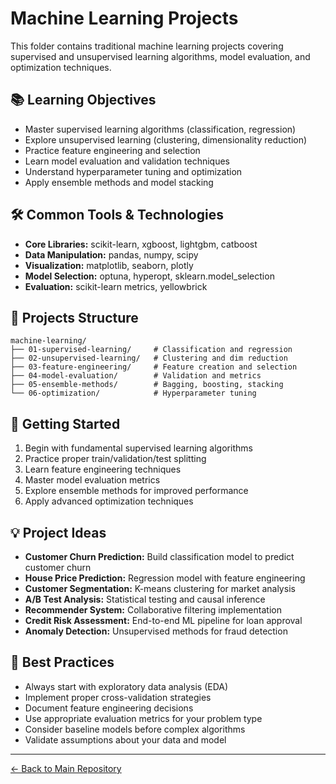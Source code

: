 # Machine Learning Projects

This folder contains traditional machine learning projects covering supervised and unsupervised learning algorithms, model evaluation, and optimization techniques.

## 📚 Learning Objectives

- Master supervised learning algorithms (classification, regression)
- Explore unsupervised learning (clustering, dimensionality reduction)
- Practice feature engineering and selection
- Learn model evaluation and validation techniques
- Understand hyperparameter tuning and optimization
- Apply ensemble methods and model stacking

## 🛠 Common Tools & Technologies

- **Core Libraries:** scikit-learn, xgboost, lightgbm, catboost
- **Data Manipulation:** pandas, numpy, scipy
- **Visualization:** matplotlib, seaborn, plotly
- **Model Selection:** optuna, hyperopt, sklearn.model_selection
- **Evaluation:** scikit-learn metrics, yellowbrick

## 📂 Projects Structure

```
machine-learning/
├── 01-supervised-learning/     # Classification and regression
├── 02-unsupervised-learning/   # Clustering and dim reduction
├── 03-feature-engineering/     # Feature creation and selection
├── 04-model-evaluation/        # Validation and metrics
├── 05-ensemble-methods/        # Bagging, boosting, stacking
└── 06-optimization/            # Hyperparameter tuning
```

## 🚀 Getting Started

1. Begin with fundamental supervised learning algorithms
2. Practice proper train/validation/test splitting
3. Learn feature engineering techniques
4. Master model evaluation metrics
5. Explore ensemble methods for improved performance
6. Apply advanced optimization techniques

## 💡 Project Ideas

- **Customer Churn Prediction:** Build classification model to predict customer churn
- **House Price Prediction:** Regression model with feature engineering
- **Customer Segmentation:** K-means clustering for market analysis
- **A/B Test Analysis:** Statistical testing and causal inference
- **Recommender System:** Collaborative filtering implementation
- **Credit Risk Assessment:** End-to-end ML pipeline for loan approval
- **Anomaly Detection:** Unsupervised methods for fraud detection

## 🎯 Best Practices

- Always start with exploratory data analysis (EDA)
- Implement proper cross-validation strategies
- Document feature engineering decisions
- Use appropriate evaluation metrics for your problem type
- Consider baseline models before complex algorithms
- Validate assumptions about your data and model

---
[← Back to Main Repository](../README.md)